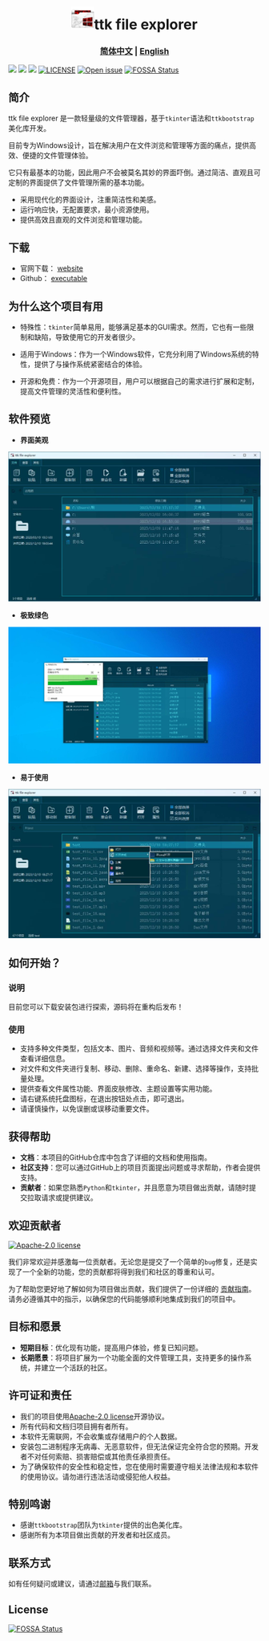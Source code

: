 <h1 align="center"><img src="images/icon.png" height=45>ttk file explorer</h1>

### <div align="center"><b><a href="README.md">简体中文</a> | <a href="README_EN.md">English</a></b></div>
[<img src="https://img.shields.io/github/forks/pyheight/ttk-file-explorer.svg?style=social">](https://github.com/pyheight/ttk-file-explorer/network/members)
[<img src="https://img.shields.io/github/stars/pyheight/ttk-file-explorer?style=social">](https://github.com/pyheight/ttk-file-explorer/stargazers)
[<img src="https://img.shields.io/github/release/pyheight/ttk-file-explorer.svg">](https://github.com/pyheight/ttk-file-explorer/releases)
[![LICENSE](https://img.shields.io/github/license/pyheight/ttk-file-explorer.svg)](https://github.com/pyheight/ttk-file-explorer/blob/main/LICENSE)
[![Open issue](https://img.shields.io/github/issues/pyheight/ttk-file-explorer)](https://github.com/pyheight/ttk-file-explorer/issues)
[![FOSSA Status](https://app.fossa.com/api/projects/git%2Bgithub.com%2Fpyheight%2Fttk-file-explorer.svg?type=shield)](https://app.fossa.com/projects/git%2Bgithub.com%2Fpyheight%2Fttk-file-explorer?ref=badge_shield)

## 简介  
ttk file explorer 是一款轻量级的文件管理器，基于`tkinter`语法和`ttkbootstrap`美化库开发。

目前专为Windows设计，旨在解决用户在文件浏览和管理等方面的痛点，提供高效、便捷的文件管理体验。

它只有最基本的功能，因此用户不会被莫名其妙的界面吓倒。通过简洁、直观且可定制的界面提供了文件管理所需的基本功能。
* 采用现代化的界面设计，注重简洁性和美感。
* 运行响应快，无配置要求，最小资源使用。
* 提供高效且直观的文件浏览和管理功能。

## 下载
* 官网下载： [website](https://pyheight.github.io/ttk-file-explorer/)
* Github： [executable](https://github.com/pyheight/ttk-file-explorer/tree/main/executable)

## 为什么这个项目有用
* 特殊性：`tkinter`简单易用，能够满足基本的GUI需求。然而，它也有一些限制和缺陷，导致使用它的开发者很少。
  
* 适用于Windows：作为一个Windows软件，它充分利用了Windows系统的特性，提供了与操作系统紧密结合的体验。  
  
* 开源和免费：作为一个开源项目，用户可以根据自己的需求进行扩展和定制，提高文件管理的灵活性和便利性。 
 
## 软件预览
* **界面美观**

![](./images/0.3-BETA/main.png)

* **极致绿色**

![](./images//0.3-BETA/del.png)

* **易于使用**

![](./images/0.3-BETA/menu_in.png)

## 如何开始？  
### 说明
目前您可以下载安装包进行探索，源码将在重构后发布！

### 使用  
* 支持多种文件类型，包括文本、图片、音频和视频等。通过选择文件夹和文件查看详细信息。
* 对文件和文件夹进行复制、移动、删除、重命名、新建、选择等操作，支持批量处理。
* 提供查看文件属性功能、界面皮肤修改、主题设置等实用功能。
* 请右键系统托盘图标，在退出按钮处点击，即可退出。
* 请谨慎操作，以免误删或误移动重要文件。
  
## 获得帮助  
* **文档**：本项目的GitHub仓库中包含了详细的文档和使用指南。  
* **社区支持**：您可以通过GitHub上的项目页面提出问题或寻求帮助，作者会提供支持。  
* **贡献者**：如果您熟悉`Python`和`tkinter`，并且愿意为项目做出贡献，请随时提交拉取请求或提供建议。  
  
## 欢迎贡献者  
[![Apache-2.0 license](https://app.fossa.com/api/projects/git%2Bgithub.com%2Fpyheight%2Fttk-file-explorer.svg?type=large&issueType=license)](https://app.fossa.com/projects/git%2Bgithub.com%2Fpyheight%2Fttk-file-explorer?ref=badge_large&issueType=license)
  
我们非常欢迎并感激每一位贡献者。无论您是提交了一个简单的`bug`修复，还是实现了一个全新的功能，您的贡献都将得到我们和社区的尊重和认可。  
  
为了帮助您更好地了解如何为项目做出贡献，我们提供了一份详细的 [贡献指南](CONTRIBUTING.md)。请务必遵循其中的指示，以确保您的代码能够顺利地集成到我们的项目中。  
  
## 目标和愿景  
* **短期目标**：优化现有功能，提高用户体验，修复已知问题。  
* **长期愿景**：将项目扩展为一个功能全面的文件管理工具，支持更多的操作系统，并建立一个活跃的社区。  
  
## 许可证和责任  
* 我们的项目使用[Apache-2.0 license](LICENSE)开源协议。  
* 所有代码和文档归项目拥有者所有。
* 本软件无需联网，不会收集或存储用户的个人数据。
* 安装包二进制程序无病毒、无恶意软件，但无法保证完全符合您的预期。开发者不对任何索赔、损害赔偿或其他责任承担责任。
* 为了确保软件的安全性和稳定性，您在使用时需要遵守相关法律法规和本软件的使用协议。请勿进行违法活动或侵犯他人权益。

## 特别鸣谢  
* 感谢`ttkbootstrap`团队为`tkinter`提供的出色美化库。  
* 感谢所有为本项目做出贡献的开发者和社区成员。  
  
## 联系方式  
如有任何疑问或建议，请通过[邮箱](mailto:276581780@qq.com)与我们联系。


## License
[![FOSSA Status](https://app.fossa.com/api/projects/git%2Bgithub.com%2Fpyheight%2Fttk-file-explorer.svg?type=large)](https://app.fossa.com/projects/git%2Bgithub.com%2Fpyheight%2Fttk-file-explorer?ref=badge_large)
